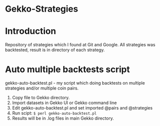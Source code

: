 # Gekko-Strategies
# Introduction
Repository of strategies which I found at Git and Google. All strategies was backtested, result is in directory of each strategy.

# Auto multiple backtests script
gekko-auto-backtest.pl - my script which doing backtests on multiple strategies and/or multiple coin pairs. 
1. Copy file to Gekko directory.
2. Import datasets in Gekko UI or Gekko command line
3. Edit gekko-auto-backtest.pl and set imported @pairs and @strategies
4. Run scipt:
`$ perl gekko-auto-backtest.pl`
5. Results will be in .log files in main Gekko directory.

